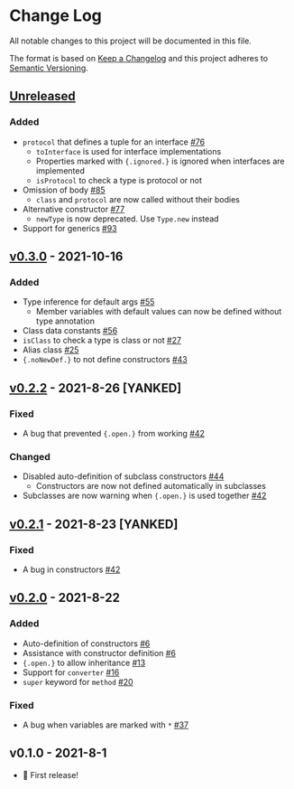 # Change Log
All notable changes to this project will be documented in this file.

The format is based on [Keep a Changelog](http://keepachangelog.com/)
and this project adheres to [Semantic Versioning](http://semver.org/).

## [Unreleased]
### Added
- `protocol` that defines a tuple for an interface [#76](https://github.com/Glasses-Neo/OOlib/issues/76)
  - `toInterface` is used for interface implementations
  - Properties marked with `{.ignored.}` is ignored when interfaces are implemented
  - `isProtocol` to check a type is protocol or not
- Omission of body [#85](https://github.com/Glasses-Neo/OOlib/issues/85)
  - `class` and `protocol` are now called without their bodies
- Alternative constructor [#77](https://github.com/Glasses-Neo/OOlib/issues/77)
  - `newType` is now deprecated. Use `Type.new` instead
- Support for generics [#93](https://github.com/Glasses-Neo/OOlib/issues/93)

## [v0.3.0] - 2021-10-16
### Added
- Type inference for default args [#55](https://github.com/Glasses-Neo/OOlib/pull/55)
  - Member variables with default values can now be defined without type annotation
- Class data constants [#56](https://github.com/Glasses-Neo/OOlib/issues/56)
- `isClass` to check a type is class or not [#27](https://github.com/Glasses-Neo/OOlib/issues/27)
- Alias class [#25](https://github.com/Glasses-Neo/OOlib/issues/25)
- `{.noNewDef.}` to not define constructors [#43](https://github.com/Glasses-Neo/OOlib/issues/43)

## [v0.2.2] - 2021-8-26 [YANKED]
### Fixed
- A bug that prevented `{.open.}` from working [#42](https://github.com/Glasses-Neo/OOlib/issues/42)

### Changed
- Disabled auto-definition of subclass constructors [#44](https://github.com/Glasses-Neo/OOlib/issues/44)
  - Constructors are now not defined automatically in subclasses
- Subclasses are now warning when `{.open.}` is used together [#42](https://github.com/Glasses-Neo/OOlib/issues/42)

## [v0.2.1] - 2021-8-23 [YANKED]
### Fixed
- A bug in constructors [#42](https://github.com/Glasses-Neo/OOlib/issues/45)

## [v0.2.0] - 2021-8-22
### Added
- Auto-definition of constructors [#6](https://github.com/Glasses-Neo/OOlib/issues/6)
- Assistance with constructor definition [#6](https://github.com/Glasses-Neo/OOlib/issues/)
- `{.open.}` to allow inheritance [#13](https://github.com/Glasses-Neo/OOlib/issues/13)
- Support for `converter` [#16](https://github.com/Glasses-Neo/OOlib/issues/16)
- `super` keyword for `method` [#20](https://github.com/Glasses-Neo/OOlib/issues/20)

### Fixed
- A bug when variables are marked with `*` [#37](https://github.com/Glasses-Neo/OOlib/issues/37)
## v0.1.0 - 2021-8-1
- 🎉 First release!

[Unreleased]: https://github.com/Glasses-Neo/OOlib/compare/5a1e429ea80d9dedc482d918f991140116699dc1...HEAD
[v0.3.0]: https://github.com/Glasses-Neo/OOlib/compare/b2478d904a1644509f0f86b921e6f0f8caf747cf...5a1e429ea80d9dedc482d918f991140116699dc1
[v0.2.2]: https://github.com/Glasses-Neo/OOlib/compare/b33007b4598a58e587eb71d9e991e1af56affa24...b2478d904a1644509f0f86b921e6f0f8caf747cf
[v0.2.1]: https://github.com/Glasses-Neo/OOlib/compare/743a473841f7efdb41652678fe8a224cdbb7b5b4...b33007b4598a58e587eb71d9e991e1af56affa24
[v0.2.0]: https://github.com/Glasses-Neo/OOlib/compare/5a1a0d2aadcbd30d723951d1b8418a653c86bf65...743a473841f7efdb41652678fe8a224cdbb7b5b4
